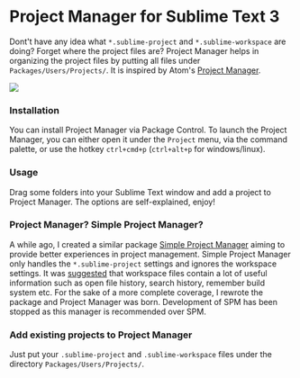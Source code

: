 Project Manager for Sublime Text 3
===

Dont't have any idea what `*.sublime-project` and `*.sublime-workspace` are doing? Forget where the project files are? Project Manager helps in organizing the project files by putting all files under `Packages/Users/Projects/`. It is inspired by Atom's [Project Manager](https://atom.io/packages/project-manager).

![](https://raw.githubusercontent.com/randy3k/Project-Manager/master/pm.png)

### Installation

You can install Project Manager via Package Control. To launch the Project Manager, you can either open it under the `Project` menu, via the command palette, or use the hotkey `ctrl+cmd+p` (`ctrl+alt+p` for windows/linux).

### Usage
Drag some folders into your Sublime Text window and add a project to Project Manager. The options are self-explained, enjoy!

### Project Manager? Simple Project Manager?

A while ago, I created a similar package [Simple Project Manager](https://github.com/randy3k/Simple-Project-Manager) aiming to provide better experiences in project management. Simple Project Manager only handles the `*.sublime-project` settings and ignores the workspace settings. It was [suggested](http://www.sublimetext.com/forum/viewtopic.php?f=5&t=16683) that workspace files contain a lot of useful information such as open file history, search history, remember build system etc. For the sake of a more complete coverage, I rewrote the package and Project Manager was born. Development of SPM has been stopped as this manager is recommended over SPM.

### Add existing projects to Project Manager

Just put your `.sublime-project` and `.sublime-workspace` files under the directory `Packages/Users/Projects/`.